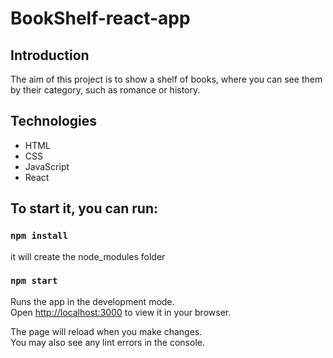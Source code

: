 # BookShelf-react-app

## Introduction

The aim of this project is to show a shelf of books, where you can see them by their category, such as romance or history.

## Technologies

<ul>
    <li>HTML</li>
    <li>CSS</li>
    <li>JavaScript</li>
    <li>React</li>
</ul>

## To start it, you can run:

### `npm install`

it will create the node_modules folder

### `npm start`

Runs the app in the development mode.\
Open [http://localhost:3000](http://localhost:3000) to view it in your browser.

The page will reload when you make changes.\
You may also see any lint errors in the console.
